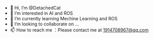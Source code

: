 - 👋 Hi, I’m @DetachedCat
- 👀 I’m interested in AI and ROS
- 🌱 I’m currently learning Mechine Learning and ROS
- 💞️ I’m looking to collaborate on ...
- 📫 How to reach me ：Please contact me at 1914708967@qq.com

<!---
DetachedCat/DetachedCat is a ✨ special ✨ repository because its `README.md` (this file) appears on your GitHub profile.
You can click the Preview link to take a look at your changes.
--->
